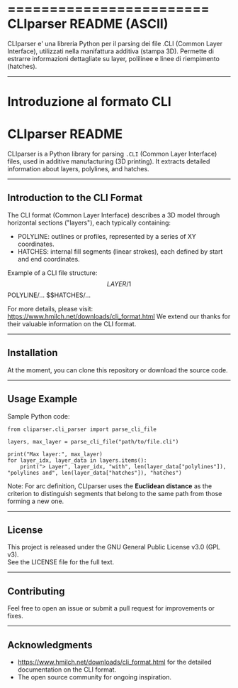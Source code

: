 ========================
  CLIparser README (ASCII)
========================

CLIparser e' una libreria Python per il parsing dei file .CLI (Common Layer Interface), 
utilizzati nella manifattura additiva (stampa 3D). Permette di estrarre informazioni 
dettagliate su layer, polilinee e linee di riempimento (hatches).

-------------------------
  Introduzione al formato CLI
========================
  CLIparser README
========================

CLIparser is a Python library for parsing `.CLI` (Common Layer Interface) files, 
used in additive manufacturing (3D printing). It extracts detailed information 
about layers, polylines, and hatches.

-------------------------
  Introduction to the CLI Format
-------------------------

The CLI format (Common Layer Interface) describes a 3D model through horizontal 
sections ("layers"), each typically containing:
- POLYLINE: outlines or profiles, represented by a series of XY coordinates.
- HATCHES: internal fill segments (linear strokes), each defined by start and end 
  coordinates.

Example of a CLI file structure:
$$LAYER/1
$$POLYLINE/...
$$HATCHES/...

For more details, please visit:
  https://www.hmilch.net/downloads/cli_format.html
We extend our thanks for their valuable information on the CLI format.

-------------------------
  Installation
-------------------------

At the moment, you can clone this repository or download the source code.


-------------------------
  Usage Example
-------------------------

Sample Python code:

    from cliparser.cli_parser import parse_cli_file

    layers, max_layer = parse_cli_file("path/to/file.cli")

    print("Max layer:", max_layer)
    for layer_idx, layer_data in layers.items():
        print("> Layer", layer_idx, "with", len(layer_data["polylines"]), "polylines and", len(layer_data["hatches"]), "hatches")

Note: For arc definition, CLIparser uses the **Euclidean distance** as the 
criterion to distinguish segments that belong to the same path from those forming a new one.

-------------------------
  License
-------------------------

This project is released under the GNU General Public License v3.0 (GPL v3).  
See the LICENSE file for the full text.

-------------------------
  Contributing
-------------------------

Feel free to open an issue or submit a pull request for improvements or fixes.

-------------------------
  Acknowledgments
-------------------------

- https://www.hmilch.net/downloads/cli_format.html for the detailed documentation on the CLI format.
- The open source community for ongoing inspiration.


